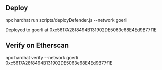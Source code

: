 
## Deploy
npx hardhat run scripts/deployDefender.js --network goerli

Deployed to goerli at 0xc5617A28f8494B131902DE5063e68E4Ed9B77f1E

## Verify on Etherscan

npx hardhat verify --network goerli 0xc5617A28f8494B131902DE5063e68E4Ed9B77f1E